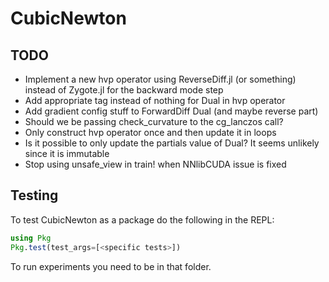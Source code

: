 # CubicNewton

## TODO
- Implement a new hvp operator using ReverseDiff.jl (or something) instead of Zygote.jl for the backward mode step
- Add appropriate tag instead of nothing for Dual in hvp operator
- Add gradient config stuff to ForwardDiff Dual (and maybe reverse part)
- Should we be passing check_curvature to the cg_lanczos call?
- Only construct hvp operator once and then update it in loops
- Is it possible to only update the partials value of Dual? It seems unlikely since it is immutable
- Stop using unsafe_view in train! when NNlibCUDA issue is fixed

## Testing
To test CubicNewton as a package do the following in the REPL:
```julia
using Pkg
Pkg.test(test_args=[<specific tests>])
```

To run experiments you need to be in that folder.
